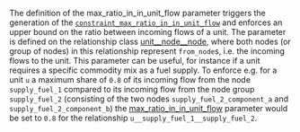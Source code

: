 The definition of the max\_ratio\_in\_in\_unit\_flow parameter triggers the generation of the [`constraint_max_ratio_in_in_unit_flow`](#Maximum-ratio-between-input-and-input-unit-flows) and enforces an upper bound on the ratio between incoming flows of a unit. The parameter is defined on the relationship class [unit\_\_node\_\_node](@ref), where both nodes (or group of nodes) in this relationship represent `from_node`s, i.e. the incoming flows to the unit. This parameter can be useful, for instance if a unit requires a specific commodity mix as a fuel supply.
To enforce e.g. for a unit `u` a maximum share of `0.8` of its incoming flow from the node `supply_fuel_1` compared to its incoming flow from the node group `supply_fuel_2` (consisting of the two nodes `supply_fuel_2_component_a` and `supply_fuel_2_component_b`) the [max\_ratio\_in\_in\_unit\_flow](@ref) parameter would be set to `0.8` for the relationship `u__supply_fuel_1__supply_fuel_2`.
